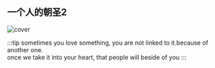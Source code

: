 ## 一个人的朝圣2

![cover](https://encrypted-tbn0.gstatic.com/images?q=tbn:ANd9GcTaJEi4GGcj9hSHfEO1BAkto9lba5GNhSSaOw&usqp=CAU)

:::tip
sometimes you love something, you are not linked to it.because of another one.    
once we take it into your heart, that people will beside of you
:::
